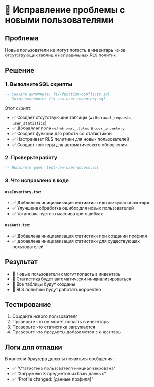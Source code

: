# 🔧 Исправление проблемы с новыми пользователями

## Проблема
Новые пользователи не могут попасть в инвентарь из-за отсутствующих таблиц и неправильных RLS политик.

## Решение

### 1. Выполните SQL скрипты
```sql
-- Сначала выполните: fix-function-conflicts.sql
-- Затем выполните: fix-new-user-inventory.sql
```

Этот скрипт:
- ✅ Создает отсутствующие таблицы (`withdrawal_requests`, `user_statistics`)
- ✅ Добавляет поле `withdrawal_status` в `user_inventory`
- ✅ Создает функции для работы со статистикой
- ✅ Настраивает RLS политики для новых пользователей
- ✅ Создает триггеры для автоматического обновления

### 2. Проверьте работу
```sql
-- Выполните файл: test-new-user-access.sql
```

### 3. Что исправлено в коде

#### `useInventory.tsx`:
- ✅ Добавлена инициализация статистики при загрузке инвентаря
- ✅ Улучшена обработка ошибок для новых пользователей
- ✅ Установка пустого массива при ошибках

#### `useAuth.tsx`:
- ✅ Добавлена инициализация статистики при создании профиля
- ✅ Добавлена инициализация статистики для существующих пользователей

## Результат
- 🎯 Новые пользователи смогут попасть в инвентарь
- 🎯 Статистика будет автоматически инициализироваться
- 🎯 Все таблицы будут созданы
- 🎯 RLS политики будут работать корректно

## Тестирование
1. Создайте нового пользователя
2. Проверьте что он может попасть в инвентарь
3. Проверьте что статистика загружается
4. Проверьте что предметы добавляются в инвентарь

## Логи для отладки
В консоли браузера должны появиться сообщения:
- ✅ "Статистика пользователя инициализирована"
- ✅ "Загружено X предметов из базы данных"
- ✅ "Profile changed: [данные профиля]"
